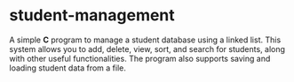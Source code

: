 # student-management
A simple **C** program to manage a student database using a linked list. This system allows you to add, delete, view, sort, and search for students, along with other useful functionalities. The program also supports saving and loading student data from a file.
